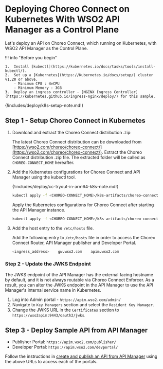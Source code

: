 # Deploying Choreo Connect on Kubernetes With WSO2 API Manager as a Control Plane

Let's deploy an API on Choreo Connect, which running on Kubernetes, with WSO2 API Manager as the Control Plane.

!!! info "Before you begin"

    1.  Install [kubectl](https://kubernetes.io/docs/tasks/tools/install-kubectl/).
    2.  Set up a [Kubernetes](https://Kubernetes.io/docs/setup/) cluster v1.20 or above.
        - Minimum CPU : 4vCPU
        - Minimum Memory : 3GB
    3.  Deploy an ingress controller - [NGINX Ingress Controller](https://kubernetes.github.io/ingress-nginx/deploy/) for this sample.

{!includes/deploy/k8s-setup-note.md!}

## Step 1 - Setup Choreo Connect in Kubernetes

1.  Download and extract the Choreo Connect distribution .zip

    The latest Choreo Connect distribution can be downloaded from [https://wso2.com/choreo/choreo-connect/](https://wso2.com/choreo/choreo-connect/). Extract the Choreo Connect distribution .zip file. The extracted folder will be called as `CHOREO-CONNECT_HOME` hereafter.

2.  Add the Kubernetes configurations for Choreo Connect and API Manager using the kubectl tool.

    {!includes/deploy/cc-tryout-in-arm64-k8s-note.md!}

    ```bash
    kubectl apply -f <CHOREO-CONNECT_HOME>/k8s-artifacts/choreo-connect-with-apim/apim
    ```
    
    Apply the Kubernetes configurations for Choreo Connect after starting the API Manager instance.
    ```bash
    kubectl apply -f <CHOREO-CONNECT_HOME>/k8s-artifacts/choreo-connect-with-apim/choreo-connect
    ```
    
3.  Add the host entry to the `/etc/hosts` file. 
    
    Add the following entry to `/etc/hosts` file in order to access the Choreo Connect Router, API Manager publisher and Developer Portal.

    ```sh
    <ingress_address>    gw.wso2.com    apim.wso2.com
    ```

### Step 2 - Update the JWKS Endpoint

The JWKS endpoint of the API Manager has the external facing hostname by default, and it is not always routable via Choreo Connect Enforcer. As a result, you can alter the JWKS endpoint in the API Manager to use the API Manager's internal service name in Kubernetes.

1. Log into Admin portal - `https://apim.wso2.com/admin/`
2. Navigate to `Key Managers` section and select the `Resident Key Manager`.
3. Change the JWKS URL in the `Certificates` section to `https://wso2apim:9443/oauth2/jwks`.

## Step 3 - Deploy Sample API from API Manager

- Publisher Portal:  `https://apim.wso2.com/publisher/`
- Developer Portal:  `https://apim.wso2.com/devportal/`

Follow the instructions in [create and publish an API from API Manager]({{base_path}}/deploy-and-publish/deploy-on-gateway/choreo-connect/getting-started/quick-start-guide-docker-with-apim/#step-3-create-and-publish-an-api-from-api-manager) using the above URLs to access each of the portals.

